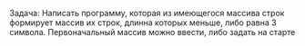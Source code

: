 Задача:  Написать программу, которая из имеющегося массива строк формирует массив их строк, длинна которых меньше, 
либо равна 3 символа. Первоначальный массив можно ввести, либо задать на старте